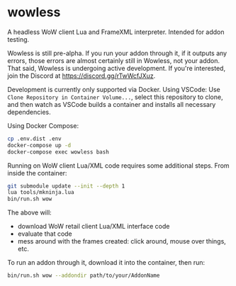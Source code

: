 # wowless

A headless WoW client Lua and FrameXML interpreter. Intended for addon testing.

Wowless is still pre-alpha. If you run your addon through it, if it outputs any
errors, those errors are almost certainly still in Wowless, not your addon. That
said, Wowless is undergoing active development. If you're interested, join the
Discord at <https://discord.gg/rTwWcfJXuz>.

Development is currently only supported via Docker.
Using VSCode:
Use `Clone Repository in Container Volume...`, select this repository to clone,
and then watch as VSCode builds a container and installs all necessary dependencies.

Using Docker Compose:

```sh
cp .env.dist .env
docker-compose up -d
docker-compose exec wowless bash
```

Running on WoW client Lua/XML code requires some additional steps.
From inside the container:

```sh
git submodule update --init --depth 1
lua tools/mkninja.lua
bin/run.sh wow
```

The above will:

* download WoW retail client Lua/XML interface code
* evaluate that code
* mess around with the frames created: click around, mouse over things, etc.

To run an addon through it, download it into the container, then run:

```sh
bin/run.sh wow --addondir path/to/your/AddonName
```
